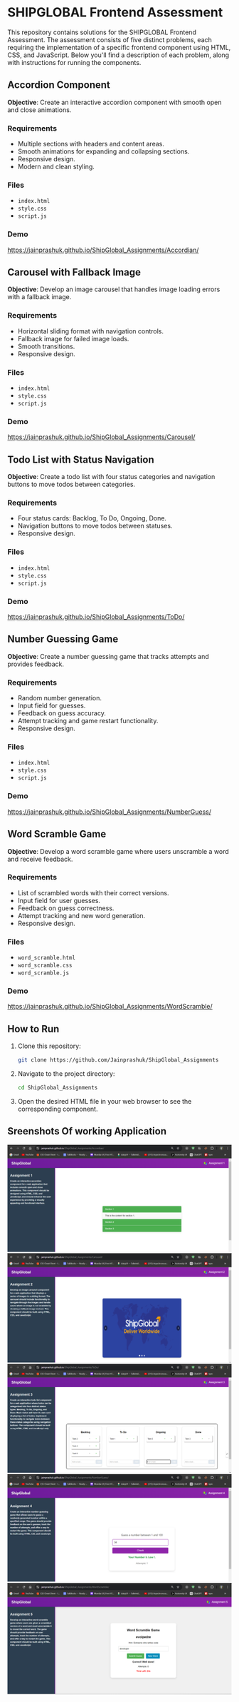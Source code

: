 # SHIPGLOBAL Frontend Assessment

This repository contains solutions for the SHIPGLOBAL Frontend Assessment. The assessment consists of five distinct problems, each requiring the implementation of a specific frontend component using HTML, CSS, and JavaScript. Below you'll find a description of each problem, along with instructions for running the components.

## Accordion Component

**Objective**: Create an interactive accordion component with smooth open and close animations.

### Requirements
- Multiple sections with headers and content areas.
- Smooth animations for expanding and collapsing sections.
- Responsive design.
- Modern and clean styling.

### Files
- `index.html`
- `style.css`
- `script.js`

### Demo
https://jainprashuk.github.io/ShipGlobal_Assignments/Accordian/

## Carousel with Fallback Image

**Objective**: Develop an image carousel that handles image loading errors with a fallback image.

### Requirements
- Horizontal sliding format with navigation controls.
- Fallback image for failed image loads.
- Smooth transitions.
- Responsive design.

### Files
- `index.html`
- `style.css`
- `script.js`

### Demo
https://jainprashuk.github.io/ShipGlobal_Assignments/Carousel/

## Todo List with Status Navigation

**Objective**: Create a todo list with four status categories and navigation buttons to move todos between categories.

### Requirements
- Four status cards: Backlog, To Do, Ongoing, Done.
- Navigation buttons to move todos between statuses.
- Responsive design.

### Files
- `index.html`
- `style.css`
- `script.js`

### Demo
https://jainprashuk.github.io/ShipGlobal_Assignments/ToDo/

## Number Guessing Game

**Objective**: Create a number guessing game that tracks attempts and provides feedback.

### Requirements
- Random number generation.
- Input field for guesses.
- Feedback on guess accuracy.
- Attempt tracking and game restart functionality.
- Responsive design.

### Files
- `index.html`
- `style.css`
- `script.js`

### Demo
https://jainprashuk.github.io/ShipGlobal_Assignments/NumberGuess/

## Word Scramble Game

**Objective**: Develop a word scramble game where users unscramble a word and receive feedback.

### Requirements
- List of scrambled words with their correct versions.
- Input field for user guesses.
- Feedback on guess correctness.
- Attempt tracking and new word generation.
- Responsive design.

### Files
- `word_scramble.html`
- `word_scramble.css`
- `word_scramble.js`

### Demo
https://jainprashuk.github.io/ShipGlobal_Assignments/WordScramble/

## How to Run

1. Clone this repository:

    ```bash
    git clone https://github.com/Jainprashuk/ShipGlobal_Assignments
    ```

2. Navigate to the project directory:

    ```bash
    cd ShipGlobal_Assignments
    ```

3. Open the desired HTML file in your web browser to see the corresponding component.

## Sreenshots Of working Application
![Screenshot 2](./Screenshots/five.png)
![Screenshot 3](./Screenshots/four.png)
![Screenshot 4](./Screenshots/two.png)
![Screenshot 5](./Screenshots/three.png)
![Screenshot 6](./Screenshots/one.png)


